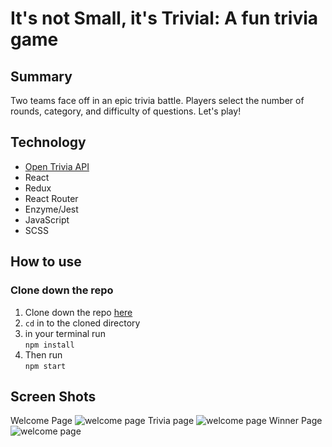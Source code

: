 # It's not Small, it's Trivial: A fun trivia game

## Summary

Two teams face off in an epic trivia battle. Players select the number of rounds, category, and difficulty of questions. Let's play!

## Technology  
- [Open Trivia API](https://opentdb.com/api_config.php)
- React
- Redux
- React Router
- Enzyme/Jest
- JavaScript
- SCSS

## How to use
### Clone down the repo

1. Clone down the repo [here](https://github.com/sschipke/trivial)
2. `cd` in to the cloned directory
3. in your terminal run  
                          `npm install`
4. Then run   
              `npm start`

## Screen Shots

Welcome Page
![welcome page](./DOCS/form.png)
Trivia page
![welcome page](./DOCS/question.png)
Winner Page
![welcome page](./DOCS/winner.png)

